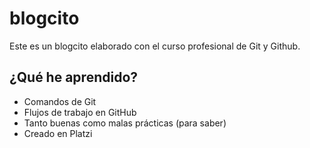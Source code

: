 # blogcito

Este es un blogcito elaborado con el curso profesional de Git y Github.

## ¿Qué he aprendido?
* Comandos de Git
* Flujos de trabajo en GitHub
* Tanto buenas como malas prácticas (para saber)
* Creado en Platzi